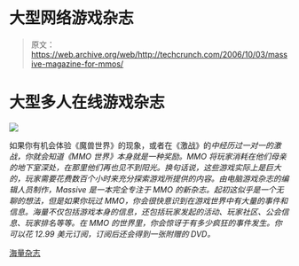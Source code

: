 # 大型网络游戏杂志

> 原文：<https://web.archive.org/web/http://techcrunch.com/2006/10/03/massive-magazine-for-mmos/>

# 大型多人在线游戏杂志

![](img/7d56c2258d51843d37fd2d7eb42c8f26.png)

如果你有机会体验《魔兽世界》的现象，或者在《激战》的*中经历过一对一的激战，你就会知道《MMO 世界》本身就是一种奖励。MMO 将玩家消耗在他们母亲的地下室深处，在那里他们再也见不到阳光。换句话说，这些游戏实际上是巨大的，玩家需要花费数百个小时来充分探索游戏所提供的内容。由电脑游戏杂志的编辑人员制作，Massive 是一本完全专注于 MMO 的新杂志。起初这似乎是一个无聊的想法，但是如果你玩过 MMO，你会很快意识到在游戏世界中有大量的事件和信息。海量不仅包括游戏本身的信息，还包括玩家发起的活动、玩家社区、公会信息、玩家排名等等。在 MMO 的世界里，你会惊讶于有多少疯狂的事件发生。你可以花 12.99 美元订阅，订阅后还会得到一张附赠的 DVD。*

[海量杂志](https://web.archive.org/web/20201205234841/http://www.gadgetell.com/2006/10/mmog-junkies-get-their-own-magazine/)